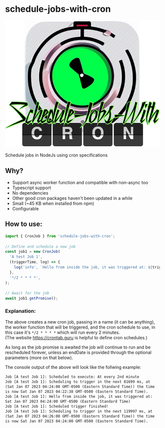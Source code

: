 # schedule-jobs-with-cron

<img title="" src="README-assets/c9aff62393369ca4e241934df63ffef0ff9cd342.png" alt="" data-align="center">

Schedule jobs in NodeJs using cron specifications

## Why?

- Support async worker function and compatible with non-async too
- Typescript support
- No dependencies
- Other good cron packages haven't been updated in a while
- Small (~45 KB when installed from npm)
- Configurable

## How to use:

```typescript
import { CronJob } from 'schedule-jobs-with-cron';

// Define and schedule a new job
const job1 = new CronJob(
  'A test Job 1',
  (triggerTime, log) => {
    log('info', `Hello from inside the job, it was triggered at: ${triggerTime}`);
  },
  '*/2 * * * *',
);

// Await for the job
await job1.getPromise();
```

### Explanation:

The above creates a new cron job, passing in a name (it can be anything),
the worker function that will be triggered, and the cron schedule to use,
in this case it's `*/2 * * * *` which will run every 2 minutes.  
(The website https://crontab.guru is helpful to define cron schedules.)

As long as the job promise is awaited the job will continue to run and be rescheduled forever,
unless an endDate is provided through the optional parameters (more on that below).

The console output of the above will look like the follwing example:

```text
Job [A test Job 1]: Scheduled to execute: At every 2nd minute
Job [A test Job 1]: Scheduling to trigger in the next 81699 ms, at (Sat Jan 07 2023 04:24:00 GMT-0500 (Eastern Standard Time)) the time is now Sat Jan 07 2023 04:22:38 GMT-0500 (Eastern Standard Time).
Job [A test Job 1]: Hello from inside the job, it was triggered at: Sat Jan 07 2023 04:24:00 GMT-0500 (Eastern Standard Time)
Job [A test Job 1]: Scheduled trigger finished!
Job [A test Job 1]: Scheduling to trigger in the next 119997 ms, at (Sat Jan 07 2023 04:26:00 GMT-0500 (Eastern Standard Time)) the time is now Sat Jan 07 2023 04:24:00 GMT-0500 (Eastern Standard Time).
```
